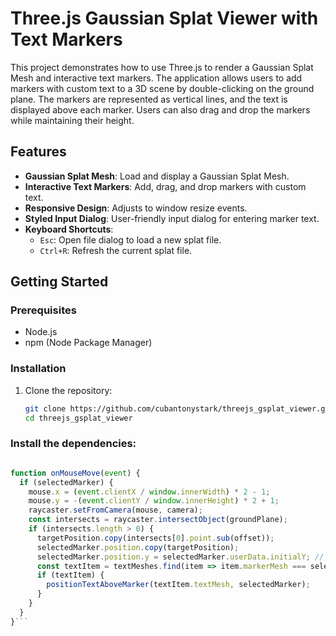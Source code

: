 # Three.js Gaussian Splat Viewer with Text Markers

This project demonstrates how to use Three.js to render a Gaussian Splat Mesh and interactive text markers. The application allows users to add markers with custom text to a 3D scene by double-clicking on the ground plane. The markers are represented as vertical lines, and the text is displayed above each marker. Users can also drag and drop the markers while maintaining their height.

## Features

- **Gaussian Splat Mesh**: Load and display a Gaussian Splat Mesh.
- **Interactive Text Markers**: Add, drag, and drop markers with custom text.
- **Responsive Design**: Adjusts to window resize events.
- **Styled Input Dialog**: User-friendly input dialog for entering marker text.
- **Keyboard Shortcuts**: 
  - `Esc`: Open file dialog to load a new splat file.
  - `Ctrl+R`: Refresh the current splat file.

## Getting Started

### Prerequisites

- Node.js
- npm (Node Package Manager)

### Installation

1. Clone the repository:
   ```sh
   git clone https://github.com/cubantonystark/threejs_gsplat_viewer.git
   cd threejs_gsplat_viewer

### Install the dependencies:

```npm install
```
```javascript
function onMouseMove(event) {
  if (selectedMarker) {
    mouse.x = (event.clientX / window.innerWidth) * 2 - 1;
    mouse.y = -(event.clientY / window.innerHeight) * 2 + 1;
    raycaster.setFromCamera(mouse, camera);
    const intersects = raycaster.intersectObject(groundPlane);
    if (intersects.length > 0) {
      targetPosition.copy(intersects[0].point.sub(offset));
      selectedMarker.position.copy(targetPosition);
      selectedMarker.position.y = selectedMarker.userData.initialY; // Keep the initial Y position
      const textItem = textMeshes.find(item => item.markerMesh === selectedMarker);
      if (textItem) {
        positionTextAboveMarker(textItem.textMesh, selectedMarker);
      }
    }
  }
}```
